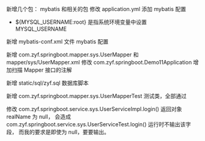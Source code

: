 新增几个包： mybatis 和相关的包
修改 application.yml 添加 mybatis 配置
 - ${MYSQL_USERNAME:root} 是指系统环境变量中设置 MYSQL_USERNAME

新增 mybatis-conf.xml 文件 mybatis 配置

新增 com.zyf.springboot.mapper.sys.UserMapper 和 mapper/sys/UserMapper.xml
修改 com.zyf.springboot.Demo11Application 增加扫描 Mapper 接口的注解

新增 static/sql/zyf.sql 数据库脚本

新增 com.zyf.springboot.mapper.sys.UserMapperTest 测试类，全部通过

修改 com.zyf.springboot.service.sys.UserServiceImpl.login() 返回对象 realName 为 null，
会造成 com.zyf.springboot.service.sys.UserServiceTest.login() 运行时不输出该字段，
而我的要求是即使为 null，要要输出。